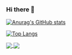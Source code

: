### Hi there 👋

[![Anurag's GitHub stats](https://github-readme-stats-eight-cyan-30.vercel.app/api?username=phl23&show_icons=true&theme=vision-friendly-dark&show=prs_merged_percentage)](https://github.com/phl23)

[![Top Langs](https://github-readme-stats-eight-cyan-30.vercel.app/api/top-langs/?username=phl23&layout=compact&exclude_repo=phl23,github-readme-stats,Branson-Technik,php-gallery-weber,b2bWeber,HcaptchaWeber,nextjs-dashboard,hangman,hangman-phil&hide=html)](https://github.com/phl23)

<a href="https://github.com/phl23">
  <img align="center" src="https://github-readme-stats-eight-cyan-30.vercel.app/api?username=phl23&show_icons=true&theme=vision-friendly-dark&show=prs_merged_percentage" />
</a>
<a href="https://github.com/phl23">
  <img align="center" src="https://github-readme-stats-eight-cyan-30.vercel.app/api/top-langs/?username=phl23&layout=compact&exclude_repo=phl23,github-readme-stats,Branson-Technik,php-gallery-weber,b2bWeber,HcaptchaWeber,nextjs-dashboard,hangman,hangman-phil&hide=html" />
</a>

<!--
**phl23/phl23** is a ✨ _special_ ✨ repository because its `README.md` (this file) appears on your GitHub profile.

Here are some ideas to get you started:

- 🔭 I’m currently working on ...
- 🌱 I’m currently learning ...
- 👯 I’m looking to collaborate on ...
- 🤔 I’m looking for help with ...
- 💬 Ask me about ...
- 📫 How to reach me: ...
- 😄 Pronouns: ...
- ⚡ Fun fact: ...
-->
